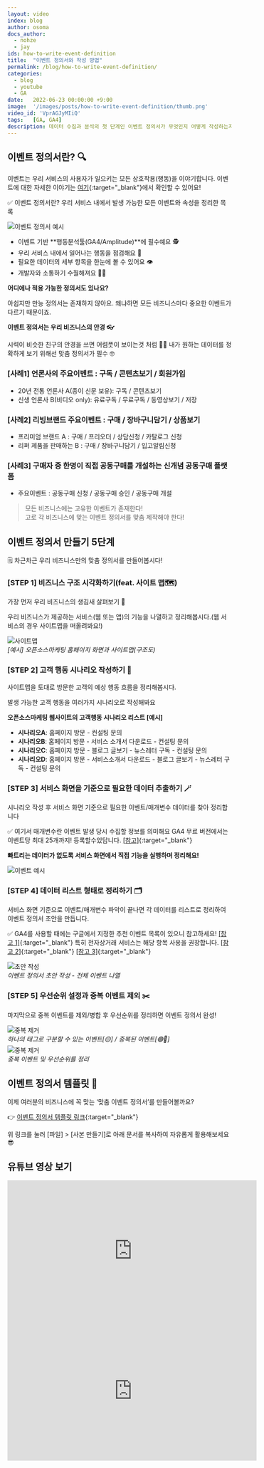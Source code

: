```yaml
---
layout: video
index: blog
author: osoma
docs_author:
  - nohze
  - jay
ids: how-to-write-event-definition
title:  "이벤트 정의서와 작성 방법"
permalink: /blog/how-to-write-event-definition/
categories:
  - blog
  - youtube
  - GA
date:   2022-06-23 00:00:00 +9:00
image:  '/images/posts/how-to-write-event-definition/thumb.png'
video_id: 'VprAGJyMIiQ'
tags:   [GA, GA4]
description: 데이터 수집과 분석의 첫 단계인 이벤트 정의서가 무엇인지 어떻게 작성하는지 알아봅시다.
---
```


## 이벤트 정의서란? 🔍

이벤트는 우리 서비스의 사용자가 일으키는 모든 상호작용(행동)을 이야기합니다. 이벤트에 대한 자세한 이야기는 [여기](/video/ga4-event/){:target="_blank"}에서 확인할 수 있어요!

✅ 이벤트 정의서란? 우리 서비스 내에서 발생 가능한 모든 이벤트와 속성을 정리한 목록

![이벤트 정의서 예시](/images/posts/how-to-write-event-definition/01.png)

- 이벤트 기반 **행동분석툴(GA4/Amplitude)**에 필수예요 🕵️
- 우리 서비스 내에서 일어나는 행동을 점검해요 👀
- 필요한 데이터의 세부 항목을 한눈에 볼 수 있어요 👁
- 개발자와 소통하기 수월해져요 🧑‍💻

**어디에나 적용 가능한 정의서도 있나요?**

아쉽지만 만능 정의서는 존재하지 않아요. 왜냐하면 모든 비즈니스마다 중요한 이벤트가 다르기 때문이죠.

**이벤트 정의서는 우리 비즈니스의 안경 👓**

시력이 비슷한 친구의 안경을 쓰면 어렴풋이 보이는것 처럼 😵‍💫 내가 원하는 데이터를 정확하게 보기 위해선 맞춤 정의서가 필수 🤓

### [사례1] 언론사의 주요이벤트 : 구독 / 콘텐츠보기 / 회원가입

- 20년 전통 언론사 A(종이 신문 보유): 구독 / 콘텐츠보기
- 신생 언론사 B(비디오 only): 유료구독 / 무료구독 / 동영상보기 / 저장

### [사례2] 리빙브랜드 주요이벤트 : 구매 / 장바구니담기 / 상품보기

- 프리미엄 브랜드 A : 구매 / 프리오더 / 상담신청 / 카탈로그 신청
- 리퍼 제품을 판매하는 B : 구매 / 장바구니담기 / 입고알림신청

### [사례3] 구매자 중 한명이 직접 공동구매를 개설하는 신개념 공동구매 플랫폼

- 주요이벤트 : 공동구매 신청 / 공동구매 승인 / 공동구매 개설

> 모든 비즈니스에는 고유한 이벤트가 존재한다!<br>고로 각 비즈니스에 맞는 이벤트 정의서를 맞춤 제작해야 한다!

## 이벤트 정의서 만들기 5단계

🗒 차근차근 우리 비즈니스만의 맞춤 정의서를 만들어봅시다!

### [STEP 1] 비즈니스 구조 시각화하기(feat. 사이트 맵🗺️)

가장 먼저 우리 비즈니스의 생김새 살펴보기 👀

우리 비즈니스가 제공하는 서비스(웹 또는 앱)의 기능을 나열하고 정리해봅시다.(웹 서비스의 경우 사이트맵을 떠올려봐요!)

<div class="gallery-box">
  <div class="gallery">
    <img src="/images/posts/how-to-write-event-definition/02.png" alt="사이트맵">
  </div>
  <em>[예시] 오픈소스마케팅 홈페이지 화면과 사이트맵(구조도)</em>
</div>

### [STEP 2] 고객 행동 시나리오 작성하기 📝

사이트맵을 토대로 방문한 고객의 예상 행동 흐름을 정리해봅시다.

발생 가능한 고객 행동을 여러가지 시나리오로 작성해봐요

**오픈소스마케팅 웹사이트의 고객행동 시나리오 리스트 [예시]**

- **시나리오A**: 홈페이지 방문 - 컨설팅 문의
- **시나리오B**: 홈페이지 방문 - 서비스 소개서 다운로드 - 컨설팅 문의
- **시나리오C**: 홈페이지 방문 - 블로그 글보기 - 뉴스레터 구독 - 컨설팅 문의
- **시나리오D**: 홈페이지 방문 - 서비스소개서 다운로드 - 블로그 글보기 - 뉴스레터 구독 - 컨설팅 문의

### [STEP 3] 서비스 화면을 기준으로 필요한 데이터 추출하기 🪄

시나리오 작성 후 서비스 화면 기준으로 필요한 이벤트/매개변수 데이터를 찾아 정리합니다

✅ 여기서 매개변수란 이벤트 발생 당시 수집할 정보를 의미해요 GA4 무료 버전에서는 이벤트당 최대 25개까지! 등록할수있답니다. [[참고]](https://support.google.com/analytics/answer/9267744?hl=ko){:target="_blank"}

**빠트리는 데이터가 없도록 서비스 화면에서 직접 기능을 실행하며 정리해요!**

![이벤트 예시](/images/posts/how-to-write-event-definition/03.png)

### [STEP 4] 데이터 리스트 형태로 정리하기 🗂

서비스 화면 기준으로 이벤트/매개변수 파악이 끝나면 각 데이터를 리스트로 정리하여 이벤트 정의서 초안을 만듭니다.

✅ GA4를 사용할 때에는 구글에서 지정한 추천 이벤트 목록이 있으니 참고하세요! [[참고 1]](https://support.google.com/analytics/answer/9267735?hl=ko&ref_topic=9756175){:target="_blank"} 특히 전자상거래 서비스는 해당 항목 사용을 권장합니다. [[참고 2]](https://developers.google.com/analytics/devguides/collection/ga4/ecommerce?client_type=gtag){:target="_blank"} [[참고 3]](https://developers.google.com/analytics/devguides/collection/protocol/ga4/reference/events){:target="_blank"}

<div class="gallery-box">
  <div class="gallery">
    <img src="/images/posts/how-to-write-event-definition/04.png" alt="초안 작성">
  </div>
  <em>이벤트 정의서 초안 작성 - 전체 이벤트 나열</em>
</div>

### [STEP 5] 우선순위 설정과 중복 이벤트 제외 ✂️

마지막으로 중복 이벤트를 제외/병합 후 우선순위를 정리하면 이벤트 정의서 완성!

<div class="gallery-box">
  <div class="gallery">
    <img src="/images/posts/how-to-write-event-definition/05.png" alt="중복 제거">
  </div>
  <em>하나의 태그로 구분할 수 있는 이벤트[🟡] / 중복된 이벤트[🟢🔵]</em>
</div>

<div class="gallery-box">
  <div class="gallery">
    <img src="/images/posts/how-to-write-event-definition/06.png" alt="중복 제거">
  </div>
  <em>중복 이벤트 및 우선순위를 정리</em>
</div>

## 이벤트 정의서 템플릿 📃

이제 여러분의 비즈니스에 꼭 맞는 ‘맞춤 이벤트 정의서’를 만들어볼까요?

👉 [이벤트 정의서 템플릿 링크](https://docs.google.com/spreadsheets/d/1oFFc5QjY4fMThoOAyym0Cmsi00pG7rmDS2DEqX-V6HM/edit?usp=sharing){:target="_blank"}

위 링크를 눌러 [파일] > [사본 만들기]로 아래 문서를 복사하여 자유롭게 활용해보세요 😎

## 유튜브 영상 보기

<div class="container mb-5">
  <div class="row">
    <div class="col-lg-6 mb-3">
      <iframe width="560" height="315" src="https://www.youtube.com/embed/VprAGJyMIiQ" title="YouTube video player" frameborder="0" allow="accelerometer; autoplay; clipboard-write; encrypted-media; gyroscope; picture-in-picture" allowfullscreen></iframe>
    </div>
    <div class="col-lg-6">
      <iframe width="560" height="315" src="https://www.youtube.com/embed/udvy-cKnG4g" title="YouTube video player" frameborder="0" allow="accelerometer; autoplay; clipboard-write; encrypted-media; gyroscope; picture-in-picture" allowfullscreen></iframe>
    </div>
  </div>
</div>
